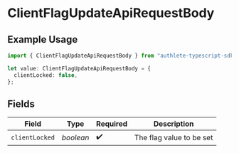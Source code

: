 # ClientFlagUpdateApiRequestBody

## Example Usage

```typescript
import { ClientFlagUpdateApiRequestBody } from "authlete-typescript-sdk/models/operations";

let value: ClientFlagUpdateApiRequestBody = {
  clientLocked: false,
};
```

## Fields

| Field                     | Type                      | Required                  | Description               |
| ------------------------- | ------------------------- | ------------------------- | ------------------------- |
| `clientLocked`            | *boolean*                 | :heavy_check_mark:        | The flag value to be set<br/> |
